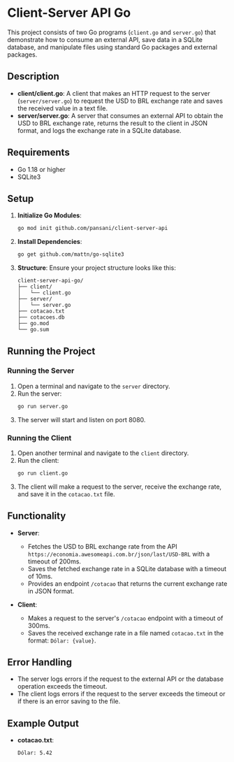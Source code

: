 # Client-Server API Go

This project consists of two Go programs (`client.go` and `server.go`) that demonstrate how to consume an external API, save data in a SQLite database, and manipulate files using standard Go packages and external packages.

## Description

- **client/client.go**: A client that makes an HTTP request to the server (`server/server.go`) to request the USD to BRL exchange rate and saves the received value in a text file.
- **server/server.go**: A server that consumes an external API to obtain the USD to BRL exchange rate, returns the result to the client in JSON format, and logs the exchange rate in a SQLite database.

## Requirements

- Go 1.18 or higher
- SQLite3

## Setup

1. **Initialize Go Modules**:
    ```sh
    go mod init github.com/pansani/client-server-api
    ```

2. **Install Dependencies**:
    ```sh
    go get github.com/mattn/go-sqlite3
    ```

3. **Structure**:
    Ensure your project structure looks like this:
    ```
    client-server-api-go/
    ├── client/
    │   └── client.go
    ├── server/
    │   └── server.go
    ├── cotacao.txt
    ├── cotacoes.db
    ├── go.mod
    └── go.sum
    ```

## Running the Project

### Running the Server

1. Open a terminal and navigate to the `server` directory.
2. Run the server:
    ```sh
    go run server.go
    ```
3. The server will start and listen on port 8080.

### Running the Client

1. Open another terminal and navigate to the `client` directory.
2. Run the client:
    ```sh
    go run client.go
    ```
3. The client will make a request to the server, receive the exchange rate, and save it in the `cotacao.txt` file.

## Functionality

- **Server**:
  - Fetches the USD to BRL exchange rate from the API `https://economia.awesomeapi.com.br/json/last/USD-BRL` with a timeout of 200ms.
  - Saves the fetched exchange rate in a SQLite database with a timeout of 10ms.
  - Provides an endpoint `/cotacao` that returns the current exchange rate in JSON format.
  
- **Client**:
  - Makes a request to the server's `/cotacao` endpoint with a timeout of 300ms.
  - Saves the received exchange rate in a file named `cotacao.txt` in the format: `Dólar: {value}`.

## Error Handling

- The server logs errors if the request to the external API or the database operation exceeds the timeout.
- The client logs errors if the request to the server exceeds the timeout or if there is an error saving to the file.

## Example Output

- **cotacao.txt**:
    ```
    Dólar: 5.42
    ```
